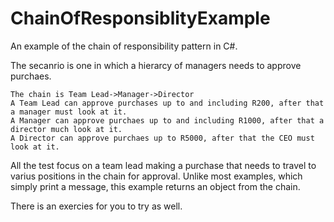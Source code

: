 # ChainOfResponsiblityExample
An example of the chain of responsibility pattern in C#.

The secanrio is one in which a hierarcy of managers needs to approve purchaes.
    
    The chain is Team Lead->Manager->Director
    A Team Lead can approve purchases up to and including R200, after that a manager must look at it.
    A Manager can approve purchaes up to and including R1000, after that a director much look at it.
    A Director can approve purchaes up to R5000, after that the CEO must look at it.

All the test focus on a team lead making a purchase that needs to travel to varius positions in the chain for approval. 
Unlike most examples, which simply print a message, this example returns an object from the chain.

There is an exercies for you to try as well.
